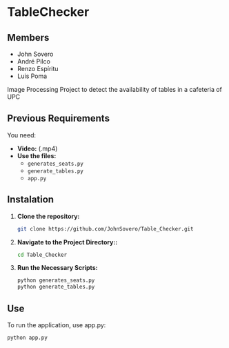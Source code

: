 # TableChecker
## Members
- John Sovero
- André Pilco
- Renzo Espíritu
- Luis Poma

Image Processing Project to detect the availability of tables in a cafeteria of UPC

## Previous Requirements

You need:

- **Video:** (.mp4) 
- **Use the files:**
  - `generates_seats.py`
  - `generate_tables.py`
  - `app.py` 

## Instalation

1. **Clone the repository:**
   ```bash
   git clone https://github.com/JohnSovero/Table_Checker.git

2. **Navigate to the Project Directory::**   
   ```bash
   cd Table_Checker
   
3. **Run the Necessary Scripts:**   
   ```bash
   python generates_seats.py
   python generate_tables.py

## Use
To run the application, use app.py:
   ```bash
   python app.py
